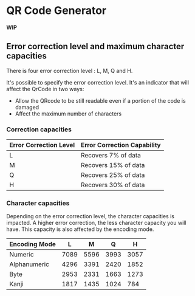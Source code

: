 # QR Code Generator

**WIP**


## Error correction level and maximum character capacities

There is four error correction level : L, M, Q and H.

It's possible to specify the error correction level. It's an indicator that will affect the QrCode in two ways:
* Allow the QRcode to be still readable even if a portion of the code is damaged
* Affect the maximum number of characters

### Correction capacities

| Error Correction Level | Error Correction Capability |
|------------------------|-----------------------------|
| L                      | Recovers 7% of data         |
| M                      | Recovers 15% of data        |
| Q                      | Recovers 25% of data        |
| H                      | Recovers 30% of data        |

### Character capacities

Depending on the error correction level, the character capacities is impacted. A higher error correction, the less
character capacity you will have. This capacity is also affected by the encoding mode.

| Encoding Mode | L    | M    | Q    | H    |
|---------------|------|------|------|------|
| Numeric       | 7089 | 5596 | 3993 | 3057 |
| Alphanumeric  | 4296 | 3391 | 2420 | 1852 |
| Byte          | 2953 | 2331 | 1663 | 1273 |
| Kanji         | 1817 | 1435 | 1024 | 784  |
